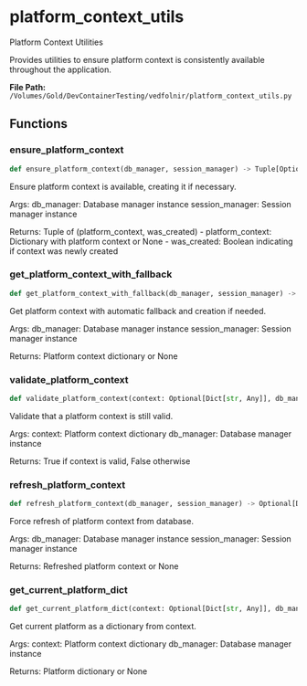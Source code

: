 # platform_context_utils

Platform Context Utilities

Provides utilities to ensure platform context is consistently available throughout the application.

**File Path:** `/Volumes/Gold/DevContainerTesting/vedfolnir/platform_context_utils.py`

## Functions

### ensure_platform_context

```python
def ensure_platform_context(db_manager, session_manager) -> Tuple[Optional[Dict[str, Any]], bool]
```

Ensure platform context is available, creating it if necessary.

Args:
    db_manager: Database manager instance
    session_manager: Session manager instance
    
Returns:
    Tuple of (platform_context, was_created)
    - platform_context: Dictionary with platform context or None
    - was_created: Boolean indicating if context was newly created

### get_platform_context_with_fallback

```python
def get_platform_context_with_fallback(db_manager, session_manager) -> Optional[Dict[str, Any]]
```

Get platform context with automatic fallback and creation if needed.

Args:
    db_manager: Database manager instance
    session_manager: Session manager instance
    
Returns:
    Platform context dictionary or None

### validate_platform_context

```python
def validate_platform_context(context: Optional[Dict[str, Any]], db_manager) -> bool
```

Validate that a platform context is still valid.

Args:
    context: Platform context dictionary
    db_manager: Database manager instance
    
Returns:
    True if context is valid, False otherwise

### refresh_platform_context

```python
def refresh_platform_context(db_manager, session_manager) -> Optional[Dict[str, Any]]
```

Force refresh of platform context from database.

Args:
    db_manager: Database manager instance
    session_manager: Session manager instance
    
Returns:
    Refreshed platform context or None

### get_current_platform_dict

```python
def get_current_platform_dict(context: Optional[Dict[str, Any]], db_manager) -> Optional[Dict[str, Any]]
```

Get current platform as a dictionary from context.

Args:
    context: Platform context dictionary
    db_manager: Database manager instance
    
Returns:
    Platform dictionary or None

